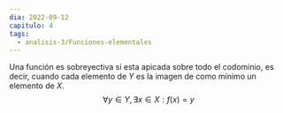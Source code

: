 ```yaml
---
dia: 2022-09-12
capitulo: 4
tags:
  - analisis-3/Funciones-elementales
---
```

Una función es sobreyectiva si esta apicada sobre todo el codominio, es decir, cuando cada elemento de $Y$ es la imagen de como mínimo un elemento de $X$.
$$ \forall y \in Y, \exists x \in X: f(x) = y $$
